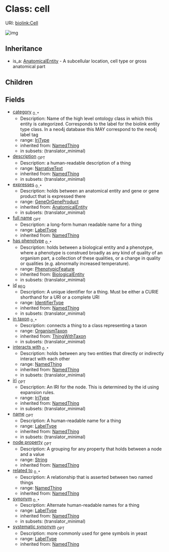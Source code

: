# Class: cell




URI: [biolink:Cell](https://w3id.org/biolink/vocab/Cell)

![img](http://yuml.me/diagram/nofunky;dir:TB/class/\[NamedThing]<filler(i)%200..1-%20\[Cell|id(i):identifier_type;name(i):label_type%20%3F;category(i):iri_type%20*;node_property(i):string%20%3F;iri(i):iri_type%20%3F;synonym(i):label_type%20*;full_name(i):label_type%20%3F;description(i):narrative_text%20%3F;systematic_synonym(i):label_type%20%3F;creation_date(i):date%20%3F;update_date(i):date%20%3F;has_chemical_formula(i):chemical_formula_value%20%3F;aggregate_statistic(i):string%20%3F;interbase_coordinate(i):string%20%3F],%20\[OntologyClass]<has%20molecular%20consequence(i)%200..*-%20\[Cell],%20\[NamedThing]<same%20as(i)%200..*-%20\[Cell],%20\[NamedThing]<produces(i)%200..*-%20\[Cell],%20\[Disease]<manifestation%20of(i)%200..*-%20\[Cell],%20\[NamedThing]<derives%20from(i)%200..*-%20\[Cell],%20\[NamedThing]<derives%20into(i)%200..*-%20\[Cell],%20\[Occurrent]<capable%20of(i)%200..*-%20\[Cell],%20\[Occurrent]<actively%20involved%20in(i)%200..*-%20\[Cell],%20\[Occurrent]<participates%20in(i)%200..*-%20\[Cell],%20\[NamedThing]<part%20of(i)%200..*-%20\[Cell],%20\[NamedThing]<has%20part(i)%200..*-%20\[Cell],%20\[NamedThing]<overlaps(i)%200..*-%20\[Cell],%20\[NamedThing]<model%20of(i)%200..*-%20\[Cell],%20\[NamedThing]<location%20of(i)%200..*-%20\[Cell],%20\[NamedThing]<located%20in(i)%200..*-%20\[Cell],%20\[NamedThing]<occurs%20in(i)%200..*-%20\[Cell],%20\[NamedThing]<prevents(i)%200..*-%20\[Cell],%20\[NamedThing]<causes(i)%200..*-%20\[Cell],%20\[NamedThing]<contributes%20to(i)%200..*-%20\[Cell],%20\[NamedThing]<predisposes(i)%200..*-%20\[Cell],%20\[NamedThing]<affects%20risk%20for(i)%200..*-%20\[Cell],%20\[NamedThing]<colocalizes%20with(i)%200..*-%20\[Cell],%20\[NamedThing]<coexists%20with(i)%200..*-%20\[Cell],%20\[NamedThing]<xenologous%20to(i)%200..*-%20\[Cell],%20\[NamedThing]<orthologous%20to(i)%200..*-%20\[Cell],%20\[NamedThing]<paralogous%20to(i)%200..*-%20\[Cell],%20\[NamedThing]<homologous%20to(i)%200..*-%20\[Cell],%20\[NamedThing]<disrupts(i)%200..*-%20\[Cell],%20\[NamedThing]<negatively%20regulates(i)%200..*-%20\[Cell],%20\[NamedThing]<positively%20regulates(i)%200..*-%20\[Cell],%20\[NamedThing]<regulates(i)%200..*-%20\[Cell],%20\[NamedThing]<affects(i)%200..*-%20\[Cell],%20\[NamedThing]<physically%20interacts%20with(i)%200..*-%20\[Cell],%20\[NamedThing]<interacts%20with(i)%200..*-%20\[Cell],%20\[NamedThing]<related%20to(i)%200..*-%20\[Cell],%20\[PhenotypicFeature]<has%20phenotype(i)%200..*-%20\[Cell],%20\[OrganismTaxon]<in%20taxon(i)%200..*-%20\[Cell],%20\[GeneOrGeneProduct]<expresses(i)%200..*-%20\[Cell],%20\[AnatomicalEntity]^-\[Cell])
## Inheritance

 *  is_a: [AnatomicalEntity](AnatomicalEntity.md) - A subcellular location, cell type or gross anatomical part
## Children

## Fields

 * [category](category.md)  <sub>0..*</sub>
    * Description: Name of the high level ontology class in which this entity is categorized. Corresponds to the label for the biolink entity type class. In a neo4j database this MAY correspond to the neo4j label tag
    * range: [IriType](IriType.md)
    * inherited from: [NamedThing](NamedThing.md)
    * in subsets: (translator_minimal)
 * [description](description.md)  <sub>OPT</sub>
    * Description: a human-readable description of a thing
    * range: [NarrativeText](NarrativeText.md)
    * inherited from: [NamedThing](NamedThing.md)
    * in subsets: (translator_minimal)
 * [expresses](expresses.md)  <sub>0..*</sub>
    * Description: holds between an anatomical entity and gene or gene product that is expressed there
    * range: [GeneOrGeneProduct](GeneOrGeneProduct.md)
    * inherited from: [AnatomicalEntity](AnatomicalEntity.md)
    * in subsets: (translator_minimal)
 * [full name](full_name.md)  <sub>OPT</sub>
    * Description: a long-form human readable name for a thing
    * range: [LabelType](LabelType.md)
    * inherited from: [NamedThing](NamedThing.md)
 * [has phenotype](has_phenotype.md)  <sub>0..*</sub>
    * Description: holds between a biological entity and a phenotype, where a phenotype is construed broadly as any kind of quality of an organism part, a collection of these qualities, or a change in quality or qualities (e.g. abnormally increased temperature).
    * range: [PhenotypicFeature](PhenotypicFeature.md)
    * inherited from: [BiologicalEntity](BiologicalEntity.md)
    * in subsets: (translator_minimal)
 * [id](id.md)  <sub>REQ</sub>
    * Description: A unique identifier for a thing. Must be either a CURIE shorthand for a URI or a complete URI
    * range: [IdentifierType](IdentifierType.md)
    * inherited from: [NamedThing](NamedThing.md)
    * in subsets: (translator_minimal)
 * [in taxon](in_taxon.md)  <sub>0..*</sub>
    * Description: connects a thing to a class representing a taxon
    * range: [OrganismTaxon](OrganismTaxon.md)
    * inherited from: [ThingWithTaxon](ThingWithTaxon.md)
    * in subsets: (translator_minimal)
 * [interacts with](interacts_with.md)  <sub>0..*</sub>
    * Description: holds between any two entities that directly or indirectly interact with each other
    * range: [NamedThing](NamedThing.md)
    * inherited from: [NamedThing](NamedThing.md)
    * in subsets: (translator_minimal)
 * [iri](iri.md)  <sub>OPT</sub>
    * Description: An IRI for the node. This is determined by the id using expansion rules.
    * range: [IriType](IriType.md)
    * inherited from: [NamedThing](NamedThing.md)
    * in subsets: (translator_minimal)
 * [name](name.md)  <sub>OPT</sub>
    * Description: A human-readable name for a thing
    * range: [LabelType](LabelType.md)
    * inherited from: [NamedThing](NamedThing.md)
    * in subsets: (translator_minimal)
 * [node property](node_property.md)  <sub>OPT</sub>
    * Description: A grouping for any property that holds between a node and a value
    * range: [String](String.md)
    * inherited from: [NamedThing](NamedThing.md)
 * [related to](related_to.md)  <sub>0..*</sub>
    * Description: A relationship that is asserted between two named things
    * range: [NamedThing](NamedThing.md)
    * inherited from: [NamedThing](NamedThing.md)
 * [synonym](synonym.md)  <sub>0..*</sub>
    * Description: Alternate human-readable names for a thing
    * range: [LabelType](LabelType.md)
    * inherited from: [NamedThing](NamedThing.md)
    * in subsets: (translator_minimal)
 * [systematic synonym](systematic_synonym.md)  <sub>OPT</sub>
    * Description: more commonly used for gene symbols in yeast
    * range: [LabelType](LabelType.md)
    * inherited from: [NamedThing](NamedThing.md)
